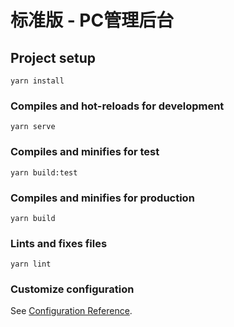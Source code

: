 # 标准版 - PC管理后台

## Project setup
```
yarn install
```

### Compiles and hot-reloads for development
```
yarn serve
```

### Compiles and minifies for test
```
yarn build:test
```

### Compiles and minifies for production
```
yarn build
```

### Lints and fixes files
```
yarn lint
```

### Customize configuration
See [Configuration Reference](https://cli.vuejs.org/config/).
